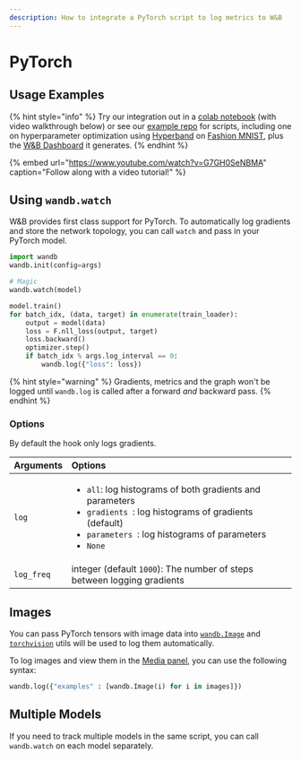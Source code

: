 ```yaml
---
description: How to integrate a PyTorch script to log metrics to W&B
---
```


# PyTorch

## Usage Examples

{% hint style="info" %}
Try our integration out in a [colab notebook](https://colab.research.google.com/github/wandb/examples/blob/master/colabs/pytorch/Simple_PyTorch_Integration.ipynb) \(with video walkthrough below\) or see our [example repo](https://github.com/wandb/examples) for scripts, including one on hyperparameter optimization using [Hyperband](https://arxiv.org/abs/1603.06560) on [Fashion MNIST](https://github.com/wandb/examples/tree/master/examples/pytorch/pytorch-cnn-fashion), plus the [W&B Dashboard](https://wandb.ai/wandb/keras-fashion-mnist/runs/5z1d85qs) it generates.
{% endhint %}

{% embed url="https://www.youtube.com/watch?v=G7GH0SeNBMA" caption="Follow along with a video tutorial!" %}

## Using `wandb.watch`

W&B provides first class support for PyTorch. To automatically log gradients and store the network topology, you can call `watch` and pass in your PyTorch model.

```python
import wandb
wandb.init(config=args)

# Magic
wandb.watch(model)

model.train()
for batch_idx, (data, target) in enumerate(train_loader):
    output = model(data)
    loss = F.nll_loss(output, target)
    loss.backward()
    optimizer.step()
    if batch_idx % args.log_interval == 0:
        wandb.log({"loss": loss})
```

{% hint style="warning" %}
Gradients, metrics and the graph won't be logged until `wandb.log` is called after a forward _and_ backward pass.
{% endhint %}

### Options

By default the hook only logs gradients.

<table>
  <thead>
    <tr>
      <th style="text-align:left">Arguments</th>
      <th style="text-align:left">Options</th>
    </tr>
  </thead>
  <tbody>
    <tr>
      <td style="text-align:left"><code>log</code>
      </td>
      <td style="text-align:left">
        <ul>
          <li><code>all</code>: log histograms of both gradients and parameters</li>
          <li><code>gradients </code>: log histograms of gradients (default)</li>
          <li><code>parameters </code>: log histograms of parameters</li>
          <li><code>None</code>
          </li>
        </ul>
      </td>
    </tr>
    <tr>
      <td style="text-align:left"><code>log_freq</code>
      </td>
      <td style="text-align:left">integer (default <code>1000</code>): The number of steps between logging
        gradients</td>
    </tr>
  </tbody>
</table>

## Images

You can pass PyTorch tensors with image data into [`wandb.Image`](../../ref/python/data-types/image.md) and [`torchvision`](https://pytorch.org/vision/stable/index.html) utils will be used to log them automatically.

To log images and view them in the [Media panel](../track/log.md#media), you can use the following syntax:

```python
wandb.log({"examples" : [wandb.Image(i) for i in images]})
```

## Multiple Models

If you need to track multiple models in the same script, you can call `wandb.watch` on each model separately.

